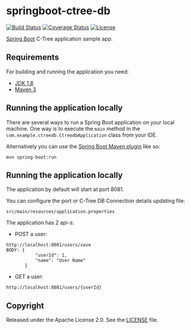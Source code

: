 # springboot-ctree-db

[![Build Status](https://travis-ci.org/codecentric/springboot-sample-app.svg?branch=master)](https://travis-ci.org/codecentric/springboot-sample-app)
[![Coverage Status](https://coveralls.io/repos/github/codecentric/springboot-sample-app/badge.svg?branch=master)](https://coveralls.io/github/codecentric/springboot-sample-app?branch=master)
[![License](http://img.shields.io/:license-apache-blue.svg)](http://www.apache.org/licenses/LICENSE-2.0.html)

[Spring Boot](http://projects.spring.io/spring-boot/) C-Tree application sample app.

## Requirements

For building and running the application you need:

- [JDK 1.8](http://www.oracle.com/technetwork/java/javase/downloads/jdk8-downloads-2133151.html)
- [Maven 3](https://maven.apache.org)

## Running the application locally

There are several ways to run a Spring Boot application on your local machine. One way is to execute the `main` method in the `com.example.ctreedb.CtreedbApplication` class from your IDE.

Alternatively you can use the [Spring Boot Maven plugin](https://docs.spring.io/spring-boot/docs/current/reference/html/build-tool-plugins-maven-plugin.html) like so:

```shell
mvn spring-boot:run
```

## Running the application locally

The application by default will start at port 8081.

You can configure the port or C-Tree DB Connection details updating file:

```
src/main/resources/application.properties
```

The application has 2 api-s:
* POST a user:
```
http://localhost:8081/users/save
BODY: {
           "userId": 1,
           "name": "User Name"
       }
```
* GET a user:
```
http://localhost:8081/users/{userId}
```

## Copyright

Released under the Apache License 2.0. See the [LICENSE](https://github.com/codecentric/springboot-sample-app/blob/master/LICENSE) file.
